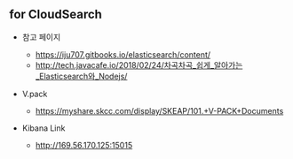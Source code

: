 ## for CloudSearch 


* 참고 페이지 
  * https://iju707.gitbooks.io/elasticsearch/content/
  * http://tech.javacafe.io/2018/02/24/차곡차곡_쉽게_알아가는_Elasticsearch와_Nodejs/ 

* V.pack
  * https://myshare.skcc.com/display/SKEAP/101.+V-PACK+Documents 
  
* Kibana Link 
  * http://169.56.170.125:15015 

